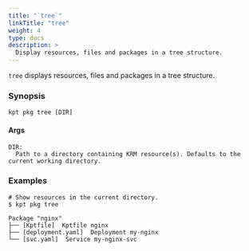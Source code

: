 ```yaml
---
title: "`tree`"
linkTitle: "tree"
weight: 4
type: docs
description: >
  Display resources, files and packages in a tree structure.
---
```


<!--mdtogo:Short
    Display resources, files and packages in a tree structure.
-->

`tree` displays resources, files and packages in a tree structure.

### Synopsis

<!--mdtogo:Long-->

```
kpt pkg tree [DIR]
```

<!--mdtogo-->

#### Args

```
DIR:
  Path to a directory containing KRM resource(s). Defaults to the current working directory.
```

### Examples

<!--mdtogo:Examples-->

```shell
# Show resources in the current directory.
$ kpt pkg tree

Package "nginx"
├── [Kptfile]  Kptfile nginx
├── [deployment.yaml]  Deployment my-nginx
└── [svc.yaml]  Service my-nginx-svc
```

<!--mdtogo-->
